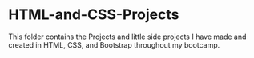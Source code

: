 # HTML-and-CSS-Projects

This folder contains the Projects and little side projects I have made and created in HTML, CSS, and Bootstrap throughout my bootcamp.

